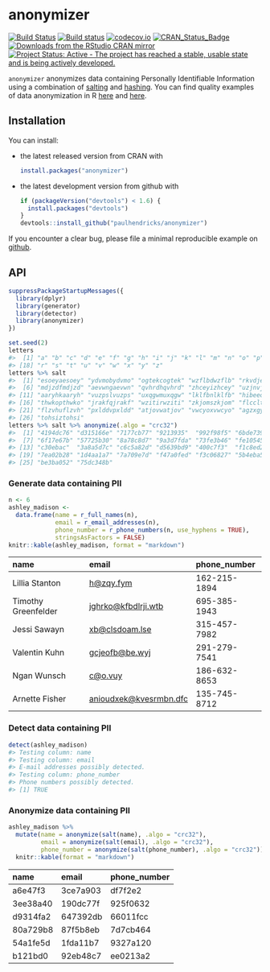 <!-- README.md is generated from README.Rmd. Please edit that file -->
anonymizer
==========

[![Build Status](https://travis-ci.org/paulhendricks/anonymizer.png?branch=master)](https://travis-ci.org/paulhendricks/anonymizer) [![Build status](https://ci.appveyor.com/api/projects/status/qu5j8q9wvit2i3pe/branch/master?svg=true)](https://ci.appveyor.com/project/paulhendricks/anonymizer/branch/master) [![codecov.io](http://codecov.io/github/paulhendricks/anonymizer/coverage.svg?branch=master)](http://codecov.io/github/paulhendricks/anonymizer?branch=master) [![CRAN\_Status\_Badge](http://www.r-pkg.org/badges/version/anonymizer)](http://cran.r-project.org/package=anonymizer) [![Downloads from the RStudio CRAN mirror](http://cranlogs.r-pkg.org/badges/anonymizer)](http://cran.rstudio.com/package=anonymizer) [![Project Status: Active - The project has reached a stable, usable state and is being actively developed.](http://www.repostatus.org/badges/0.1.0/active.svg)](http://www.repostatus.org/#active)

`anonymizer` anonymizes data containing Personally Identifiable Information using a combination of [salting](https://en.wikipedia.org/wiki/Salt_%28cryptography%29) and [hashing](https://en.wikipedia.org/wiki/Hash_function). You can find quality examples of data anonymization in R [here](http://jangorecki.github.io/blog/2014-11-07/Data-Anonymization-in-R.html) and [here](http://4dpiecharts.com/2011/08/23/anonymising-data/).

Installation
------------

You can install:

-   the latest released version from CRAN with

    ``` r
    install.packages("anonymizer")
    ```

-   the latest development version from github with

    ``` r
    if (packageVersion("devtools") < 1.6) {
      install.packages("devtools")
    }
    devtools::install_github("paulhendricks/anonymizer")
    ```

If you encounter a clear bug, please file a minimal reproducible example on [github](https://github.com/paulhendricks/anonymizer/issues).

API
---

``` r
suppressPackageStartupMessages({
  library(dplyr)
  library(generator)
  library(detector)
  library(anonymizer)
})

set.seed(2)
letters
#>  [1] "a" "b" "c" "d" "e" "f" "g" "h" "i" "j" "k" "l" "m" "n" "o" "p" "q"
#> [18] "r" "s" "t" "u" "v" "w" "x" "y" "z"
letters %>% salt
#>  [1] "esoeyaesoey" "ydvmobydvmo" "ogtekcogtek" "wzflbdwzflb" "rkvdjerkvdj"
#>  [6] "mdjzdfmdjzd" "aevwngaevwn" "qvhrdhqvhrd" "zhceyizhcey" "uzjnvjuzjnv"
#> [11] "aaryhkaaryh" "vuzpslvuzps" "uxqgwmuxqgw" "lklfbnlklfb" "hibeeohibee"
#> [16] "thwkopthwko" "jrakfqjrakf" "wzitirwziti" "zkjomszkjom" "flccltflccl"
#> [21] "flzvhuflzvh" "pxlddvpxldd" "atjovwatjov" "vwcyoxvwcyo" "agzxgyagzxg"
#> [26] "tohsiztohsi"
letters %>% salt %>% anonymize(.algo = "crc32")
#>  [1] "4194dc76" "d315166e" "7177cb77" "9213935"  "992f98f5" "6bde7398"
#>  [7] "6f17e67b" "57725b30" "8a78c8d7" "9a3d7fda" "73fe3b46" "fe105452"
#> [13] "c30ebac"  "3a8a5d7c" "c6c5a82d" "d5639bd9" "400c7f3"  "f1c8ed2f"
#> [19] "7ea02b28" "1d4aa1a7" "7a709e7d" "f47a0fed" "f3c06827" "5b4eba5a"
#> [25] "be3ba052" "75dc348b"
```

### Generate data containing PII

``` r
n <- 6
ashley_madison <- 
  data.frame(name = r_full_names(n), 
             email = r_email_addresses(n), 
             phone_number = r_phone_numbers(n, use_hyphens = TRUE), 
             stringsAsFactors = FALSE)
knitr::kable(ashley_madison, format = "markdown")
```

| name                | email                    | phone\_number |
|:--------------------|:-------------------------|:--------------|
| Lillia Stanton      | <h@zqy.fym>              | 162-215-1894  |
| Timothy Greenfelder | <jghrko@kfbdlrji.wtb>    | 695-385-1943  |
| Jessi Sawayn        | <xb@clsdoam.lse>         | 315-457-7982  |
| Valentin Kuhn       | <gcjeofb@be.wyj>         | 291-279-7541  |
| Ngan Wunsch         | <c@o.vuy>                | 186-632-8653  |
| Arnette Fisher      | <anioudxek@kvesrmbn.dfc> | 135-745-8712  |

### Detect data containing PII

``` r
detect(ashley_madison)
#> Testing column: name
#> Testing column: email
#> E-mail addresses possibly detected.
#> Testing column: phone_number
#> Phone numbers possibly detected.
#> [1] TRUE
```

### Anonymize data containing PII

``` r
ashley_madison %>% 
  mutate(name = anonymize(salt(name), .algo = "crc32"), 
         email = anonymize(salt(email), .algo = "crc32"), 
         phone_number = anonymize(salt(phone_number), .algo = "crc32")) %>% 
  knitr::kable(format = "markdown")
```

| name     | email    | phone\_number |
|:---------|:---------|:--------------|
| a6e47f3  | 3ce7a903 | df7f2e2       |
| 3ee38a40 | 190dc77f | 925f0632      |
| d9314fa2 | 647392db | 66011fcc      |
| 80a729b8 | 87f5b8eb | 7d7cb464      |
| 54a1fe5d | 1fda11b7 | 9327a120      |
| b121bd0  | 92eb48c7 | ee0213a2      |
